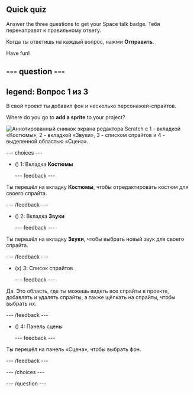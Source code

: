 ## Quick quiz

Answer the three questions to get your Space talk badge. Тебя перенаправят к правильному ответу.

Когда ты ответишь на каждый вопрос, нажми **Отправить**.

Have fun!

--- question ---
---
legend: Вопрос 1 из 3
---

В свой проект ты добавил фон и несколько персонажей-спрайтов.

Where do you go to **add a sprite** to your project?

![Аннотированный снимок экрана редактора Scratch с 1 - вкладкой «Костюмы», 2 - вкладкой «Звуки», 3 - списком спрайтов и 4 - выделенной областью «Сцена».](images/question1.png)

--- choices ---

- () 1: Вкладка **Костюмы**

  --- feedback ---

Ты перешёл на вкладку **Костюмы**, чтобы отредактировать костюм для своего спрайта.

  --- /feedback ---

- () 2: Вкладка **Звуки**

  --- feedback ---

Ты перешёл на вкладку **Звуки**, чтобы выбрать новый звук для своего спрайта.

  --- /feedback ---

- (x) 3: Список спрайтов

  --- feedback ---

Да. Это область, где ты можешь видеть все спрайты в проекте, добавлять и удалять спрайты, а также щёлкать на спрайты, чтобы выбрать их.

  --- /feedback ---

- () 4: Панель сцены

  --- feedback ---

Ты перешёл на панель «Сцена», чтобы выбрать фон.

  --- /feedback ---

--- /choices ---

--- /question ---
